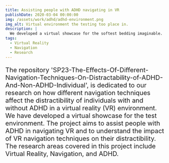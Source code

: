 ```yaml
---
title: Assisting people with ADHD navigating in VR
publishDate: 2020-03-04 00:00:00
img: /assets/work/adhd/adhd-environment.png
img_alt: Virtual environment the testing too place in.
description: |
  We developed a virtual showcase for the softest bedding imaginable.
tags:
  - Virtual Reality
  - Navigation
  - Research
---
```



<!-- <img
  src="/assets/work/adhd/adhd-environment.png"
  width="1554"
  height="882"
  alt="Image of the virtual environment the testing too place in."
> -->
<P
  style="font-size:20px;"
> The repository 'SP23-The-Effects-Of-Different-Navigation-Techniques-On-Distractability-of-ADHD-And-Non-ADHD-Individual', is dedicated to our research on how different navigation techniques affect the distractibility of individuals with and without ADHD in a virtual reality (VR) environment. We have developed a virtual showcase for the test environment. The project aims to assist people with ADHD in navigating VR and to understand the impact of VR navigation techniques on their distractibility. The research areas covered in this project include Virtual Reality, Navigation, and ADHD.
</p>
